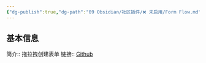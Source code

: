 ```yaml
---
{"dg-publish":true,"dg-path":"09 Obsidian/社区插件/❌ 未启用/Form Flow.md","permalink":"/09 Obsidian/社区插件/❌ 未启用/Form Flow/","noteIcon":"dg-note-icon","created":"2025-07-31","updated":"2025-07-31"}
---
```



## 基本信息

简介:: 拖拉拽创建表单
链接:: [Github](https://github.com/vran-dev/obsidian-form-flow)